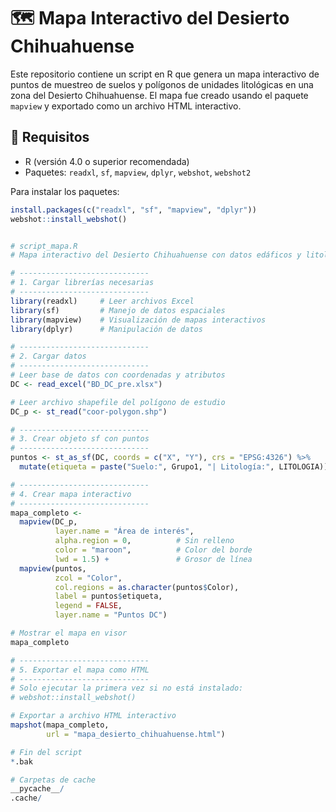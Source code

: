 # 🗺️ Mapa Interactivo del Desierto Chihuahuense

Este repositorio contiene un script en R que genera un mapa interactivo de puntos de muestreo de suelos y polígonos de unidades litológicas en una zona del Desierto Chihuahuense. El mapa fue creado usando el paquete `mapview` y exportado como un archivo HTML interactivo.

## 🧪 Requisitos

- R (versión 4.0 o superior recomendada)
- Paquetes: `readxl`, `sf`, `mapview`, `dplyr`, `webshot`, `webshot2`

Para instalar los paquetes:

```r
install.packages(c("readxl", "sf", "mapview", "dplyr"))
webshot::install_webshot()


# script_mapa.R
# Mapa interactivo del Desierto Chihuahuense con datos edáficos y litológicos

# -----------------------------
# 1. Cargar librerías necesarias
# -----------------------------
library(readxl)     # Leer archivos Excel
library(sf)         # Manejo de datos espaciales
library(mapview)    # Visualización de mapas interactivos
library(dplyr)      # Manipulación de datos

# -----------------------------
# 2. Cargar datos
# -----------------------------
# Leer base de datos con coordenadas y atributos
DC <- read_excel("BD_DC_pre.xlsx")

# Leer archivo shapefile del polígono de estudio
DC_p <- st_read("coor-polygon.shp")

# -----------------------------
# 3. Crear objeto sf con puntos
# -----------------------------
puntos <- st_as_sf(DC, coords = c("X", "Y"), crs = "EPSG:4326") %>%
  mutate(etiqueta = paste("Suelo:", Grupo1, "| Litología:", LITOLOGIA))

# -----------------------------
# 4. Crear mapa interactivo
# -----------------------------
mapa_completo <- 
  mapview(DC_p,
          layer.name = "Área de interés",
          alpha.region = 0,          # Sin relleno
          color = "maroon",          # Color del borde
          lwd = 1.5) +               # Grosor de línea
  mapview(puntos,
          zcol = "Color",
          col.regions = as.character(puntos$Color),
          label = puntos$etiqueta,
          legend = FALSE,
          layer.name = "Puntos DC")

# Mostrar el mapa en visor
mapa_completo

# -----------------------------
# 5. Exportar el mapa como HTML
# -----------------------------
# Solo ejecutar la primera vez si no está instalado:
# webshot::install_webshot()

# Exportar a archivo HTML interactivo
mapshot(mapa_completo,
        url = "mapa_desierto_chihuahuense.html")

# Fin del script
*.bak

# Carpetas de cache
__pycache__/
.cache/
